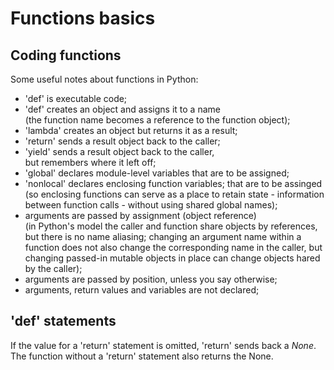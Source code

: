 Functions basics
================

Coding functions
----------------

Some useful notes about functions in Python:
- 'def' is executable code;
- 'def' creates an object and assigns it to a name  
  (the function name becomes a reference to the function object);
- 'lambda' creates an object but returns it as a result;
- 'return' sends a result object back to the caller;
- 'yield' sends a result object back to the caller,  
  but remembers where it left off;
- 'global' declares module-level variables that are to be assigned;
- 'nonlocal' declares enclosing function variables;
  that are to be assinged  
  (so enclosing functions can serve as a place to retain state -
   information between function calls - 
   without using shared global names);
- arguments are passed by assignment (object reference)  
  (in Python's model the caller and function
   share objects by references, but there is no name aliasing;
   changing an argument name within a function 
   does not also change the corresponding name in the caller,
   but changing passed-in mutable objects in place
   can change objects hared by the caller);
- arguments are passed by position, unless you say otherwise;
- arguments, return values and variables are not declared;

   
'def' statements
----------------

If the value for a 'return' statement is omitted, 
'return' sends back a *None*.
The function without a 'return' statement also returns the None.


